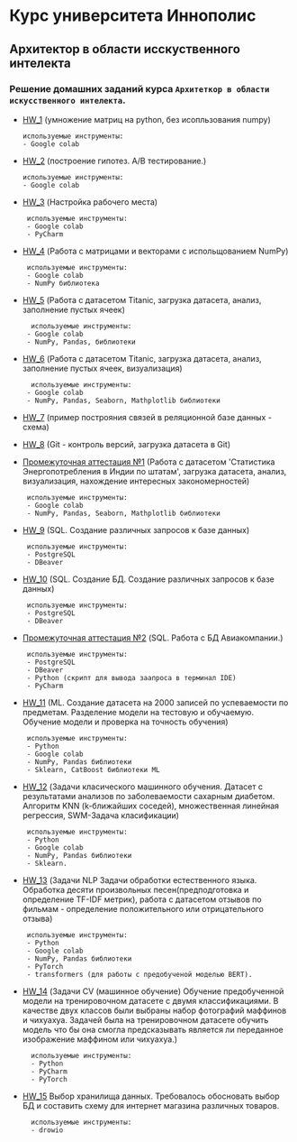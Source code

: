 # Курс университета Иннополис
## Архитектор в области исскуственного интелекта

### Решение домашних заданий курса `Архитеткор в области искусственного интелекта`.

  - [HW_1](/HW_1/) (умножение матриц на python, без исопльзования numpy)
        
        используемые инструменты:
        - Google colab
  - [HW_2](/HW_2/) (построение гипотез. А/В тестирование.)

        используемые инструменты:
        - Google colab
 - [HW_3](/HW_3/) (Настройка рабочего места)

        используемые инструменты:
        - Google colab
        - PyCharm
 - [HW_4](/HW_4/) (Работа с матрицами и векторами с испольщованием NumPy)

        используемые инструменты:
        - Google colab
        - NumPy библиотека
 - [HW_5](/HW_5/) (Работа с датасетом Titanic, загрузка датасета, анализ, заполнение пустых ячеек)

         используемые инструменты:
        - Google colab
        - NumPy, Pandas, библиотеки

 - [HW_6](/HW_6/) (Работа с датасетом Titanic, загрузка датасета, анализ, заполнение пустых ячеек, визуализация)

         используемые инструменты:
        - Google colab
        - NumPy, Pandas, Seaborn, Mathplotlib библиотеки

 - [HW_7](/HW_7/) (пример построяния связей в реляционной базе данных - схема)

 - [HW_8](/HW_8/) (Git - контроль версий, загрузка датасета в Git)

 - [Промежуточная аттестация №1](/IC_1/) (Работа с датасетом 'Статистика Энергопотребления в Индии по штатам', загрузка датасета, анализ, визуализация, нахождение интересных закономерностей)

        используемые инструменты:
        - Google colab
        - NumPy, Pandas, Seaborn, Mathplotlib библиотеки

 - [HW_9](/HW_9/) (SQL. Создание различных запросов к базе данных)

        используемые инструменты:
        - PostgreSQL
        - DBeaver
 - [HW_10](/HW_10/) (SQL. Создание БД. Создание различных запросов к базе данных)

        используемые инструменты:
        - PostgreSQL
        - DBeaver

 - [Промежуточная аттестация №2](/IC_2/) (SQL. Работа с БД Авиакомпании.)
    
        используемые инструменты:
        - PostgreSQL
        - DBeaver
        - Python (скрипт для вывода заапроса в терминал IDE)
        - PyCharm

 - [HW_11](/HW_11/) (ML. Создание датасета на 2000 записей по успеваемости по предметам. Разделение модели на тестовую и обучаемую. Обучение модели и проверка на точность обучения)

        используемые инструменты:
        - Python
        - Google colab
        - NumPy, Pandas библиотеки
        - Sklearn, CatBoost библиотеки ML

 - [HW_12](/HW_12/) (Задачи класического машинного обучения. Датасет с результатами анализов по заболеваемости сахарным диабетом. Алгоритм KNN (k-ближайших соседей), множественная линейная регрессия, SWM-Задача класификации)

        используемые инструменты:
        - Python
        - Google colab
        - NumPy, Pandas библиотеки
        - Sklearn.

 - [HW_13](/HW_13/) (Задачи NLP Задачи обработки естественного языка. Обработка десяти произвольных песен(предподготовка и определение TF-IDF метрик), работа с датасетом отзывов по фильмам - определение положительного или отрицательного отзыва)

        используемые инструменты:
        - Python
        - Google colab
        - NumPy, Pandas библиотеки
        - PyTorch
        - transformers (для работы с предобученой моделью BERT).

- [HW_14](/HW_14/) (Задачи CV (машинное обучение) Обучение предобученной модели на тренировочном датасете с двумя классификациями. В качестве двух классов были выбраны набор фотографий маффинов и чихуахуа. Задачей была на тренировочном датасете обучить модель что бы она смогла предсказывать является ли переданное изображение маффином или чихуахуа.)

        используемые инструменты:
        - Python
        - PyCharm
        - PyTorch

- [HW_15](/HW_15/) Выбор хранилища данных. Требовалось обосновать выбор БД и составить схему для интернет магазина различных товаров.

        используемые инструменты:
        - drowio